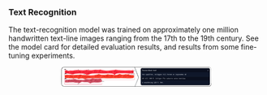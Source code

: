 ### Text Recognition

The text-recognition model was trained on approximately one million handwritten text-line images ranging from the 17th to the 19th century. See the model card for detailed evaluation results, and results from some fine-tuning experiments.

<figure>
<img src="https://github.com/Borg93/htr_gradio_file_placeholder/blob/main/app_project_htr.png?raw=true" alt="HTR_tool" style="width:70%; display: block; margin-left: auto; margin-right:auto;" >
</figure>
